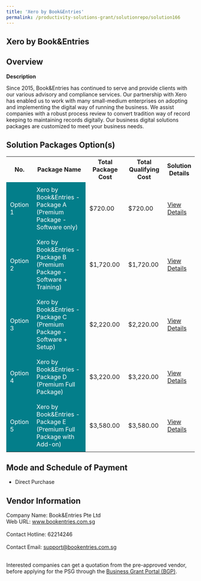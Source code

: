 ```yaml
---
title: 'Xero by Book&Entries'
permalink: /productivity-solutions-grant/solutionrepo/solution166
---
```


## Xero by Book&Entries

## Overview

**Description**

Since 2015, Book&Entries has continued to serve and provide clients with our various advisory and compliance services.  Our partnership with Xero has enabled us to work with many small-medium enterprises on adopting and implementing the digital way of running the business.  We assist companies with a robust process review to convert tradition way of record keeping to maintaining records digitally.  Our business digital solutions packages are customized to meet your business needs.

## Solution Packages Option(s)

<table>
<tr>
<th><b>No.</b></th>
<th><b>Package Name</b></th>
<th><b>Total Package Cost</b></th>
<th><b>Total Qualifying Cost</b></th>
<th><b>Solution Details</b></th>
</tr>
<tr>
<td style='padding: 10px; background-color: #037E8A; color: #FFFFFF;'>Option 1</td>
<td style='padding: 10px; background-color: #037E8A; color: #FFFFFF;'>Xero by Book&Entries - Package A (Premium Package - Software only)</td>
<td style='padding: 10px;'>$720.00</td>
<td style='padding: 10px;'>$720.00</td>
<td style='padding: 10px;'><a href='/images/psg/BookEntries_20210235_Desensitised_Annex_3_Part_1.pdf' target='_blank'>View Details</a></td>
</tr>
<tr>
<td style='padding: 10px; background-color: #037E8A; color: #FFFFFF;'>Option 2</td>
<td style='padding: 10px; background-color: #037E8A; color: #FFFFFF;'>Xero by Book&Entries - Package B (Premium Package - Software + Training)</td>
<td style='padding: 10px;'>$1,720.00</td>
<td style='padding: 10px;'>$1,720.00</td>
<td style='padding: 10px;'><a href='/images/psg/BookEntries_20210235_Desensitised_Annex_3_Part_2.pdf' target='_blank'>View Details</a></td>
</tr>
<tr>
<td style='padding: 10px; background-color: #037E8A; color: #FFFFFF;'>Option 3</td>
<td style='padding: 10px; background-color: #037E8A; color: #FFFFFF;'>Xero by Book&Entries - Package C (Premium Package - Software + Setup)</td>
<td style='padding: 10px;'>$2,220.00</td>
<td style='padding: 10px;'>$2,220.00</td>
<td style='padding: 10px;'><a href='/images/psg/BookEntries_20210235_Desensitised_Annex_3_Part_3.pdf' target='_blank'>View Details</a></td>
</tr>
<tr>
<td style='padding: 10px; background-color: #037E8A; color: #FFFFFF;'>Option 4</td>
<td style='padding: 10px; background-color: #037E8A; color: #FFFFFF;'>Xero by Book&Entries - Package D (Premium Full Package)</td>
<td style='padding: 10px;'>$3,220.00</td>
<td style='padding: 10px;'>$3,220.00</td>
<td style='padding: 10px;'><a href='/images/psg/BookEntries_20210235_Desensitised_Annex_3_Part_4.pdf' target='_blank'>View Details</a></td>
</tr>
<tr>
<td style='padding: 10px; background-color: #037E8A; color: #FFFFFF;'>Option 5</td>
<td style='padding: 10px; background-color: #037E8A; color: #FFFFFF;'>Xero by Book&Entries - Package E (Premium Full Package with Add-on)</td>
<td style='padding: 10px;'>$3,580.00</td>
<td style='padding: 10px;'>$3,580.00</td>
<td style='padding: 10px;'><a href='/images/psg/BookEntries_20210235_Desensitised_Annex_3_Part_5.pdf' target='_blank'>View Details</a></td>
</tr>
</table>

## Mode and Schedule of Payment

 - Direct Purchase

## Vendor Information

 Company Name: Book&Entries Pte Ltd<br>Web URL: www.bookentries.com.sg <br><br>Contact Hotline: 62214246 <br><br>Contact Email: support@bookentries.com.sg <br><br>

Interested companies can get a quotation from the pre-approved vendor, before applying for the PSG through the <a href='https://www.businessgrants.gov.sg/' target='_blank' rel='noopener'>Business Grant Portal (BGP)</a>.

<script src="/jquery/resize-tables.js"></script>
